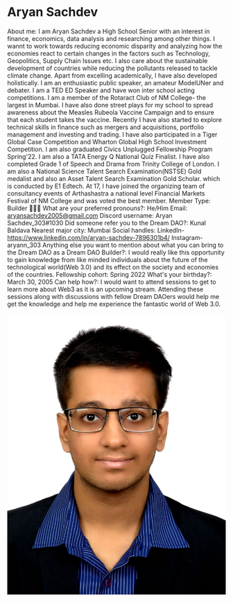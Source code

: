 # Aryan Sachdev

About me: I am Aryan Sachdev a High School Senior with an interest in finance, economics, data analysis and researching among other things. I wannt to work towards reducing economic disparity and analyzing how the economies react to certain changes in the factors such as Technology, Geopolitics, Supply Chain Issues etc.
I also care about the sustainable development of countries while reducing the pollutants released to tackle climate change. Apart from excelling academically, I have also developed holistically. I am an enthusiastic public speaker, an amateur ModelUNer and debater. I am a TED ED Speaker and have won inter school acting competitions. I am a member of the Rotaract Club of NM College- the largest in Mumbai. I have also done street plays for my school to spread awareness about the Measles Rubeola Vaccine Campaign and to ensure that each student takes the vaccine. Recently I have also started to explore technical skills in finance such as mergers and acquisitions, portfolio management and investing and trading. I have also participated in a Tiger Global Case Competition and Wharton Global High School Investment Competition. I am also graduated Civics Unplugged Fellowship Program Spring'22. I am also a TATA Energy Q National Quiz Finalist. I have also completed Grade 1 of Speech and Drama from Trinity College of London. I am also a National Science Talent Search Examination(NSTSE) Gold medalist and also an Asset Talent Search Examination Gold Scholar. which is conducted by E1 Edtech. At 17, I have joined the organizing team of consultancy events of Arthashastra a national level Financial Markets Festival of NM College and was voted the best member.
Member Type: Builder 👷🏾‍♀️
What are your preferred pronouns?: He/Him
Email: aryansachdev2005@gmail.com
Discord username: Aryan Sachdev_303#1030
Did someone refer you to the Dream DAO?: Kunal Baldava
Nearest major city: Mumbai
Social handles: LinkedIn- https://www.linkedin.com/in/aryan-sachdev-7896301b4/
Instagram- aryann_303
Anything else you want to mention about what you can bring to the Dream DAO as a Dream DAO Builder?: I would really like this opportunity to gain knowledge from like minded individuals about the future of the technological world(Web 3.0) and its effect on the society and economies of the countries.
Fellowship cohort: Spring 2022
What's your birthday?: March 30, 2005
Can help how?: I would want to attend sessions to get to learn more about Web3 as it is an upcoming stream. Attending these sessions along with discussions with fellow Dream DAOers would help me get the knowledge and help me experience the fantastic world of Web 3.0.

![Aryan.JPG](../../Dream%20DAO%20Voting%20Member%20List%201790792012994a419257db8f8a7807ff/%5BS2%5D%20Dream%20DAO%20Founding%20Voting%20Member%20List%202c05a57dde504a87a8ced236cce0b149/Aryan%20Sachdev%2050816f0556ff490e8eb20c97798961c3/Aryan.jpg)